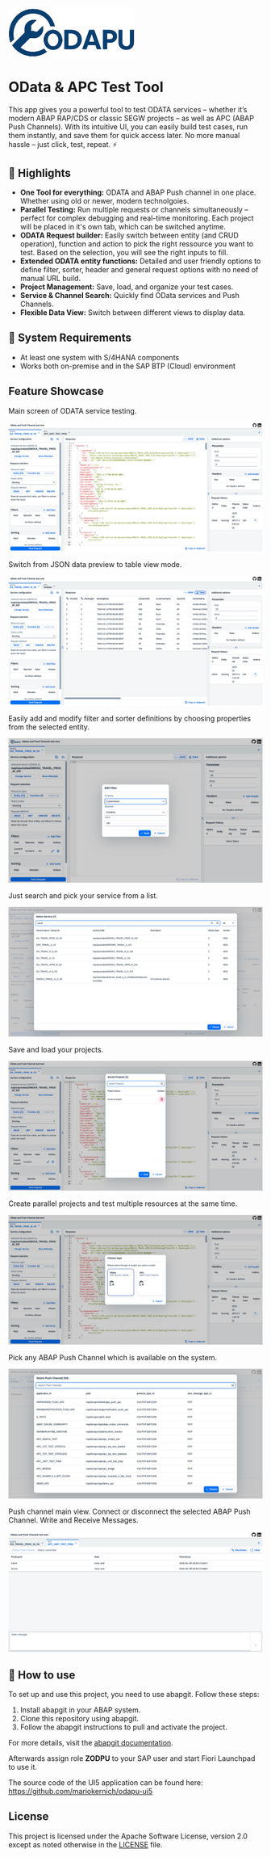 <img src="./images/odapu-logo.png" alt="Logo" width="250"/>

# OData & APC Test Tool

This app gives you a powerful tool to test ODATA services – whether it’s modern ABAP RAP/CDS or classic SEGW projects – as well as APC (ABAP Push Channels).
With its intuitive UI, you can easily build test cases, run them instantly, and save them for quick access later.
No more manual hassle – just click, test, repeat. ⚡

## 🚀 Highlights

- **One Tool for everything:** ODATA and ABAP Push channel in one place. Whether using old or newer, modern technolgoies. 
- **Parallel Testing:** Run multiple requests or channels simultaneously – perfect for complex debugging and real-time monitoring. Each project will be placed in it's own tab, which can be switched anytime. 
- **ODATA Request builder:** Easily switch between entity (and CRUD operation), function and action to pick the right ressource you want to test. Based on the selection, you will see the right inputs to fill. 
- **Extended ODATA entity functions:** Detailed and user friendly options to define filter, sorter, header and general request options with no need of manual URL build. 
- **Project Management:** Save, load, and organize your test cases.
- **Service & Channel Search:** Quickly find OData services and Push Channels.
- **Flexible Data View:** Switch between different views to display data.

## 🔧 System Requirements
- At least one system with S/4HANA components
- Works both on-premise and in the SAP BTP (Cloud) environment

## Feature Showcase

Main screen of ODATA service testing.

![Main Screen](./images/main.png)

Switch from JSON data preview to table view mode. 

![Table view](./images/table-view.png)

Easily add and modify filter and sorter definitions by choosing properties from the selected entity. 

![Filter](./images/filter.png)

Just search and pick your service from a list. 

![Service Search](./images/service-search.png)

Save and load your projects. 

![Project Load](./images/project-load.png)

Create parallel projects and test multiple resources at the same time. 

![New Project](./images/new-project.png)

Pick any ABAP Push Channel which is available on the system.

![APC Search](./images/apc-search.png)

Push channel main view. Connect or disconnect the selected ABAP Push Channel. Write and Receive Messages.

![APC](./images/apc.png)

## 📌 How to use

To set up and use this project, you need to use abapgit. Follow these steps:

1. Install abapgit in your ABAP system.
2. Clone this repository using abapgit.
3. Follow the abapgit instructions to pull and activate the project.

For more details, visit the [abapgit documentation](https://docs.abapgit.org/).

Afterwards assign role **ZODPU** to your SAP user and start Fiori Launchpad to use it. 

The source code of the UI5 application can be found here: https://github.com/mariokernich/odapu-ui5

## License

This project is licensed under the Apache Software License, version 2.0 except as noted otherwise in the [LICENSE](LICENSE) file.
